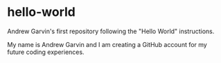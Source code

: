 # hello-world
Andrew Garvin's first repository following the "Hello World" instructions.


My name is Andrew Garvin and I am creating a GitHub account for my future coding experiences.
